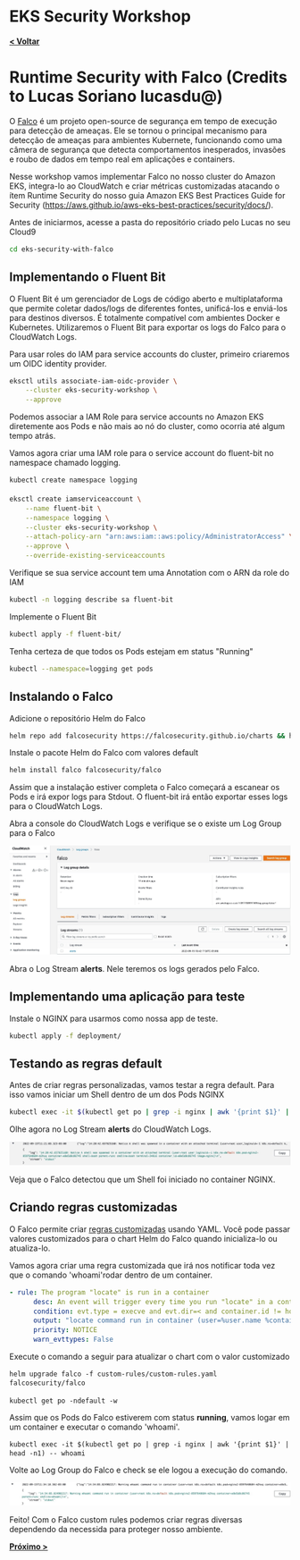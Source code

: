 # EKS Security Workshop

[**< Voltar**](./7-Lab5.md)

# Runtime Security with Falco (Credits to Lucas Soriano lucasdu@)

O [Falco](https://falco.org/) é um projeto open-source de segurança em tempo de execução para detecção de ameaças. Ele se tornou o principal mecanismo para detecção de ameaças para ambientes Kubernete, funcionando como uma câmera de segurança que detecta comportamentos inesperados, invasões e roubo de dados em tempo real em aplicações e containers.

Nesse workshop vamos implementar Falco no nosso cluster do Amazon EKS, integra-lo ao CloudWatch e criar métricas customizadas atacando o ítem Runtime Security do nosso guia Amazon EKS Best Practices Guide for Security (https://aws.github.io/aws-eks-best-practices/security/docs/).

Antes de iniciarmos, acesse a pasta do repositório criado pelo Lucas no seu Cloud9
```bash
cd eks-security-with-falco
```


## Implementando o Fluent Bit

O Fluent Bit é um gerenciador de Logs de código aberto e multiplataforma que permite coletar dados/logs de diferentes fontes, unificá-los e enviá-los para destinos diversos. É totalmente compatível com ambientes Docker e Kubernetes. Utilizaremos o Fluent Bit para exportar os logs do Falco para o CloudWatch Logs.

Para usar roles do IAM para service accounts do cluster, primeiro criaremos um OIDC identity provider.

```bash
eksctl utils associate-iam-oidc-provider \
    --cluster eks-security-workshop \
    --approve
```

Podemos associar a IAM Role para service accounts no Amazon EKS diretemente aos Pods e não mais ao nó do cluster, como ocorria até algum tempo atrás.

Vamos agora criar uma IAM role para o service account do fluent-bit no namespace chamado logging.

```bash
kubectl create namespace logging

eksctl create iamserviceaccount \
    --name fluent-bit \
    --namespace logging \
    --cluster eks-security-workshop \
    --attach-policy-arn "arn:aws:iam::aws:policy/AdministratorAccess" \
    --approve \
    --override-existing-serviceaccounts
```
Verifique se sua service account tem uma Annotation com o ARN da role do IAM

```bash
kubectl -n logging describe sa fluent-bit
```

Implemente o Fluent Bit

```bash
kubectl apply -f fluent-bit/
```

Tenha certeza de que todos os Pods estejam em status "Running"

```bash
kubectl --namespace=logging get pods
```
## Instalando o Falco

Adicione o repositório Helm do Falco

```bash
helm repo add falcosecurity https://falcosecurity.github.io/charts && helm repo update
```

Instale o pacote Helm do Falco com valores default

```bash
helm install falco falcosecurity/falco
```

Assim que a instalação estiver completa o Falco começará a escanear os Pods e irá expor logs para Stdout. O fluent-bit irá então exportar esses logs para o CloudWatch Logs.

Abra a console do CloudWatch Logs e verifique se o existe um Log Group para o Falco

<p align="center"> 
<img src="../static/6.1-falco1.jpg">
</p>

Abra o Log Stream **alerts**. Nele teremos os logs gerados pelo Falco.

## Implementando uma aplicação para teste

Instale o NGINX para usarmos como nossa app de teste.

```bash
kubectl apply -f deployment/
```
## Testando as regras default

Antes de criar regras personalizadas, vamos testar a regra default. Para isso vamos iniciar um Shell dentro de um dos Pods NGINX

```bash
kubectl exec -it $(kubectl get po | grep -i nginx | awk '{print $1}' | head -n1) -- /bin/bash
```
Olhe agora no Log Stream **alerts** do CloudWatch Logs.

<p align="center"> 
<img src="../static/6.2-falco2.jpg">
</p>

Veja que o Falco detectou que um Shell foi iniciado no container NGINX.

## Criando regras customizadas

O Falco permite criar [regras customizadas](https://falco.org/docs/rules/) usando YAML. Você pode passar valores customizados para o chart Helm do Falco quando inicializa-lo ou atualiza-lo.

Vamos agora criar uma regra customizada que irá nos notificar toda vez que o comando 'whoami'rodar dentro de um container.

```yaml
- rule: The program "locate" is run in a container
      desc: An event will trigger every time you run "locate" in a container
      condition: evt.type = execve and evt.dir=< and container.id != host and proc.name = locate
      output: "locate command run in container (user=%user.name %container.info parent=%proc.pname cmdline=%proc.cmdline)"
      priority: NOTICE
      warn_evttypes: False
```

Execute o comando a seguir para atualizar o chart com o valor customizado

```shell
helm upgrade falco -f custom-rules/custom-rules.yaml falcosecurity/falco

kubectl get po -ndefault -w
```

Assim que os Pods do Falco estiverem com status **running**, vamos logar em um container e executar o comando 'whoami'.

```shell
kubectl exec -it $(kubectl get po | grep -i nginx | awk '{print $1}' | head -n1) -- whoami
```

Volte ao Log Group do Falco e check se ele logou a execução do comando.

<p align="center"> 
<img src="../static/6.3-falco3.jpg">
</p>

Feito! Com o Falco custom rules podemos criar regras diversas dependendo da necessida para proteger nosso ambiente.

[**Próximo >**](./9-Lab7.md)